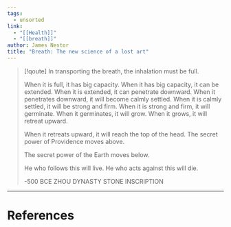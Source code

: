 ```yaml
---
tags:
  - unsorted
link:
  - "[[Health]]"
  - "[[breath]]"
author: James Nestor
title: "Breath: The new science of a lost art"
---
```

> [!qoute]
> In transporting the breath, the inhalation must be full.
> 
> When it is full, it has big capacity. When it has big capacity, it can be extended. When it is extended, it can penetrate downward. When it penetrates downward, it will become calmly settled. When it is calmly settled, it will be strong and firm. When it is strong and firm, it will germinate. When it germinates, it will grow. When it grows, it will retreat upward.
> 
> When it retreats upward, it will reach the top of the head. The secret power of Providence moves above.
> 
> The secret power of the Earth moves below.
> 
> He who follows this will live. He who acts against this will die.
> 
> -500 BCE ZHOU DYNASTY STONE INSCRIPTION

---
# References